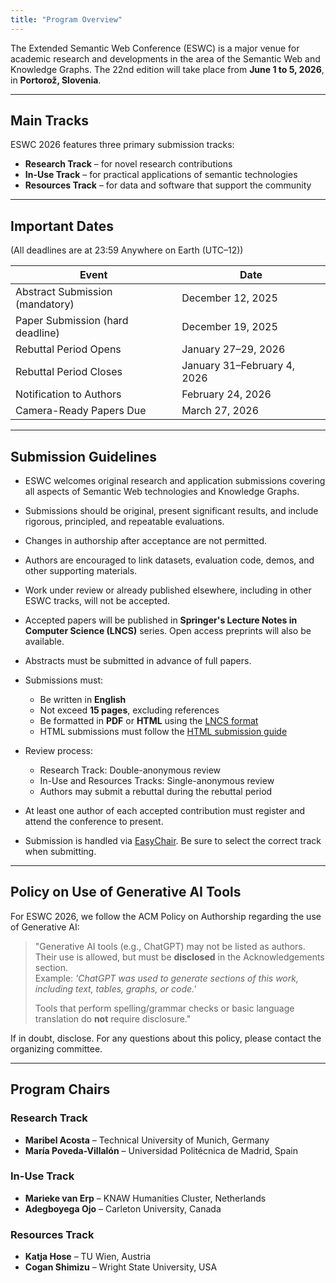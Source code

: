 ```yaml
---
title: "Program Overview"
---
```

The Extended Semantic Web Conference (ESWC) is a major venue for academic research and developments in the area of the Semantic Web and Knowledge Graphs. The 22nd edition will take place from **June 1 to 5, 2026**, in **Portorož, Slovenia**.

---

## Main Tracks

ESWC 2026 features three primary submission tracks:

- **Research Track** – for novel research contributions
- **In-Use Track** – for practical applications of semantic technologies
- **Resources Track** – for data and software that support the community

---

## Important Dates

(All deadlines are at 23:59 Anywhere on Earth (UTC–12))

| Event                          | Date                        |
|-------------------------------|-----------------------------|
| Abstract Submission (mandatory) | December 12, 2025           |
| Paper Submission (hard deadline) | December 19, 2025           |
| Rebuttal Period Opens           | January 27–29, 2026         |
| Rebuttal Period Closes          | January 31–February 4, 2026 |
| Notification to Authors         | February 24, 2026           |
| Camera-Ready Papers Due         | March 27, 2026              |

---

## Submission Guidelines

- ESWC welcomes original research and application submissions covering all aspects of Semantic Web technologies and Knowledge Graphs.
- Submissions should be original, present significant results, and include rigorous, principled, and repeatable evaluations.
- Changes in authorship after acceptance are not permitted.
- Authors are encouraged to link datasets, evaluation code, demos, and other supporting materials.
- Work under review or already published elsewhere, including in other ESWC tracks, will not be accepted.
- Accepted papers will be published in **Springer's Lecture Notes in Computer Science (LNCS)** series. Open access preprints will also be available.
- Abstracts must be submitted in advance of full papers.
- Submissions must:
    - Be written in **English**
    - Not exceed **15 pages**, excluding references
    - Be formatted in **PDF** or **HTML** using the [LNCS format](https://www.springer.com/gp/computer-science/lncs/conference-proceedings-guidelines)
    - HTML submissions must follow the [HTML submission guide](#)

- Review process:
    - Research Track: Double-anonymous review
    - In-Use and Resources Tracks: Single-anonymous review
    - Authors may submit a rebuttal during the rebuttal period

- At least one author of each accepted contribution must register and attend the conference to present.
- Submission is handled via [EasyChair](https://easychair.org/). Be sure to select the correct track when submitting.

---

## Policy on Use of Generative AI Tools

For ESWC 2026, we follow the ACM Policy on Authorship regarding the use of Generative AI:

> "Generative AI tools (e.g., ChatGPT) may not be listed as authors. Their use is allowed, but must be **disclosed** in the Acknowledgements section.  
> Example: *'ChatGPT was used to generate sections of this work, including text, tables, graphs, or code.'*
>
> Tools that perform spelling/grammar checks or basic language translation do **not** require disclosure."

If in doubt, disclose. For any questions about this policy, please contact the organizing committee.

---

## Program Chairs

### Research Track
- **Maribel Acosta** – Technical University of Munich, Germany
- **María Poveda-Villalón** – Universidad Politécnica de Madrid, Spain

### In-Use Track
- **Marieke van Erp** – KNAW Humanities Cluster, Netherlands
- **Adegboyega Ojo** – Carleton University, Canada

### Resources Track
- **Katja Hose** – TU Wien, Austria
- **Cogan Shimizu** – Wright State University, USA
